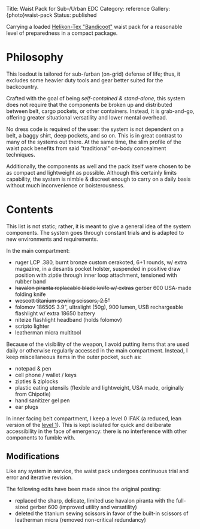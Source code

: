 Title: Waist Pack for Sub-/Urban EDC
Category: reference
Gallery: {photo}waist-pack
Status: published

Carrying a loaded [Helikon-Tex "Bandicoot"](https://www.helikon-tex.us/bandicoot-waist-pack-cordura.html) waist pack for a reasonable level of preparedness in a compact package.

# Philosophy 

This loadout is tailored for sub-/urban (on-grid) defense of life; thus, it excludes some heavier duty tools and gear better suited for the backcountry.

Crafted with the goal of being *self-contained & stand-alone*, this system does not require that the components be broken up and distributed between belt, cargo pockets, or other containers. Instead, it is grab-and-go, offering greater situational versatility and lower mental overhead. 

No dress code is required of the user: the system is not dependent on a belt, a baggy shirt, deep pockets, and so on. This is in great contrast to many of the systems out there. At the same time, the slim profile of the waist pack benefits from said "traditional" on-body concealment techniques.
 
Additionally, the components as well and the pack itself were chosen to be as compact and lightweight as possible. Although this certainly limits capability, the system is nimble & discreet enough to carry on a daily basis without much inconvenience or boisterousness. 

# Contents

This list is not static; rather, it is meant to give a general idea of the system components. The system goes through constant trials and is adapted to new environments and requirements. 

In the main compartment:

- ruger LCP .380, burnt bronze custom cerakoted, 6+1 rounds, w/ extra magazine, in a desantis pocket holster, suspended in positive draw position with ziptie through inner loop attachment, tensioned with rubber band
- <span style="text-decoration: line-through;">havalon piranta replacable blade knife w/ extras</span> gerber 600 USA-made folding knife 
- <span style="text-decoration: line-through;">wescott titanium sewing scissors, 2.5"</span>
- folomov 18650S 3.9", ultralight (50g), 900 lumen, USB rechargeable flashlight w/ extra 18650 battery
- niteize flashlight headband (holds folomov)
- scripto lighter
- leatherman micra multitool

Because of the visibility of the weapon, I avoid putting items that are used daily or otherwise regularly accessed  in the main compartment. Instead, I keep miscellaneous items in the outer pocket, such as:

- notepad & pen
- cell phone / wallet / keys
- zipties & ziplocks
- plastic eating utensils (flexible and lightweight, USA made, originally from Chipotle)
- hand sanitizer gel pen
- ear plugs

In inner facing belt compartment, I keep a level 0 IFAK (a reduced, lean version of the [level 1](/level-1-first-aid-kit.html)). This is kept isolated for quick and deliberate accessibility in the face of emergency: there is no interference with other components to fumble with. 

## Modifications

Like any system in service, the waist pack undergoes continuous trial and error and iterative revision. 
  
The following edits have been made since the
 original posting:

- replaced the sharp, delicate, limited use havalon piranta with the full-sized gerber 600 (improved utility and versatility)
- deleted the titanium sewing scissors in favor of the built-in scissors of leatherman micra (removed non-critical redundancy)
